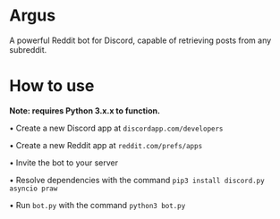 # Argus
A powerful Reddit bot for Discord, capable of retrieving posts from any subreddit.

# How to use
**Note: requires Python 3.x.x to function.**

• Create a new Discord app at `discordapp.com/developers`

• Create a new Reddit app at `reddit.com/prefs/apps`

• Invite the bot to your server

• Resolve dependencies with the command `pip3 install discord.py asyncio praw`

• Run `bot.py` with the command `python3 bot.py`
